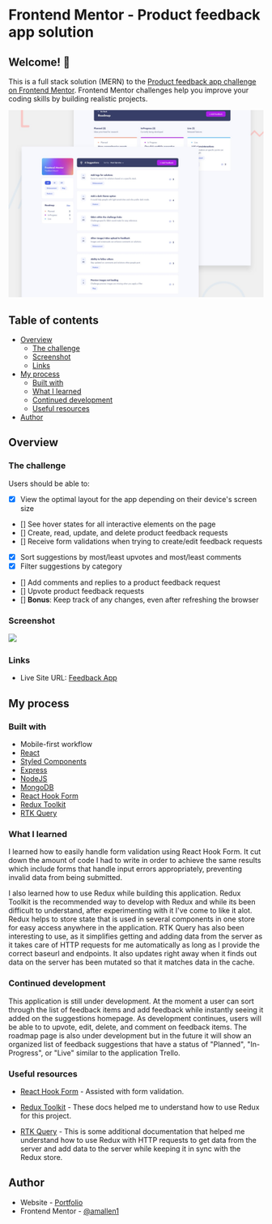 # Frontend Mentor - Product feedback app solution

## Welcome! 👋

This is a full stack solution (MERN) to the [Product feedback app challenge on Frontend Mentor](https://www.frontendmentor.io/challenges/product-feedback-app-wbvUYqjR6). Frontend Mentor challenges help you improve your coding skills by building realistic projects.

![Design preview for the Product feedback app challenge](./preview.jpg)

## Table of contents

- [Overview](#overview)
  - [The challenge](#the-challenge)
  - [Screenshot](#screenshot)
  - [Links](#links)
- [My process](#my-process)
  - [Built with](#built-with)
  - [What I learned](#what-i-learned)
  - [Continued development](#continued-development)
  - [Useful resources](#useful-resources)
- [Author](#author)

## Overview

### The challenge

Users should be able to:

- [x] View the optimal layout for the app depending on their device's screen size
- [] See hover states for all interactive elements on the page
- [] Create, read, update, and delete product feedback requests
- [] Receive form validations when trying to create/edit feedback requests
- [x] Sort suggestions by most/least upvotes and most/least comments
- [x] Filter suggestions by category
- [] Add comments and replies to a product feedback request
- [] Upvote product feedback requests
- [] **Bonus**: Keep track of any changes, even after refreshing the browser

### Screenshot

![](./screenshot.jpg)

### Links

- Live Site URL: [Feedback App](https://jovial-klepon-dc8a53.netlify.app/)

## My process

### Built with

- Mobile-first workflow
- [React](https://reactjs.org/)
- [Styled Components](https://styled-components.com/)
- [Express](https://expressjs.com/)
- [NodeJS](https://nodejs.dev/)
- [MongoDB](https://www.mongodb.com/)
- [React Hook Form](https://react-hook-form.com/)
- [Redux Toolkit](https://redux-toolkit.js.org/)
- [RTK Query](https://redux-toolkit.js.org/rtk-query/overview)

### What I learned

I learned how to easily handle form validation using React Hook Form. It cut down the amount of code I had to write in order to achieve the same results which include forms that handle input errors appropriately, preventing invalid data from being submitted.

I also learned how to use Redux while building this application. Redux Toolkit is the recommended way to develop with Redux and while its been difficult to understand, after experimenting with it I've come to like it alot. Redux helps to store state that is used in several components in one store for easy access anywhere in the application. RTK Query has also been interesting to use, as it simplifies getting and adding data from the server as it takes care of HTTP requests for me automatically as long as I provide the correct baseurl and endpoints. It also updates right away when it finds out data on the server has been mutated so that it matches data in the cache.

### Continued development

This application is still under development. At the moment a user can sort through the list of feedback items and add feedback while instantly seeing it added on the suggestions homepage. As development continues, users will be able to  to upvote, edit, delete, and comment on feedback items. The roadmap page is also under development but in the future it will show an organized list of feedback suggestions that have a status of "Planned", "In-Progress", or "Live" similar to the application Trello.

### Useful resources

- [React Hook Form](https://react-hook-form.com/) - Assisted with form validation.

- [Redux Toolkit](https://redux-toolkit.js.org/introduction/getting-started) - These docs helped me to understand how to use Redux for this project.

- [RTK Query](https://redux-toolkit.js.org/tutorials/rtk-query) - This is some additional documentation that helped me understand how to use Redux with HTTP requests to get data from the server and add data to the server while keeping it in sync with the Redux store.

## Author

- Website - [Portfolio](https://www.aniyaallen.com/)
- Frontend Mentor - [@amallen1](https://www.frontendmentor.io/profile/amallen1)

